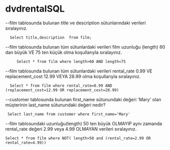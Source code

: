 # dvdrentalSQL
--film tablosunda bulunan title ve description sütunlarındaki verileri sıralayınız.  
  ```
    Select title,description  from film;  
  ```  
--film tablosunda bulunan tüm sütunlardaki verileri film uzunluğu (length) 60 dan büyük VE 75 ten küçük olma koşullarıyla sıralayınız.  
```
     Select * from film where length>60 AND length<75  
  ``` 
--film tablosunda bulunan tüm sütunlardaki verileri rental_rate 0.99 VE replacement_cost 12.99 VEYA 28.99 olma koşullarıyla sıralayınız.  
```
  Select * from film where rental_rate=0.99 AND (replacement_cost=12.99 OR replacement_cost=28.99)  
  ```  
--customer tablosunda bulunan first_name sütunundaki değeri 'Mary' olan müşterinin last_name sütunundaki değeri nedir?  
```
 Select last_name from customer where first_name='Mary'  
 ```  
--film tablosundaki uzunluğu(length) 50 ten büyük OLMAYIP aynı zamanda rental_rate değeri 2.99 veya 4.99 OLMAYAN verileri sıralayınız.  
```
Select * from film where NOT( length>50 and (rental_rate=2.99 OR rental_rate=4.99))
```
